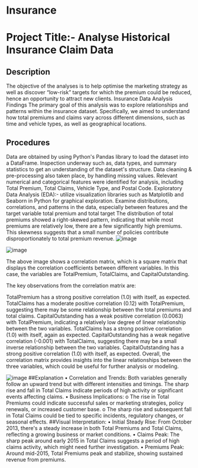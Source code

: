 # Insurance
# Project Title:- Analyse Historical Insurance Claim Data

## Description
The objective of the analyses is to help optimise the marketing strategy as well as discover
“low-risk” targets for which the premium could be reduced, hence an opportunity to attract new clients.
Insurance Data Analysis Findings
The primary goal of this analysis was to explore relationships and patterns within the insurance dataset. 
Specifically, we aimed to understand how total premiums and claims vary across different dimensions, 
such as time and vehicle types, as well as geographical locations.

## Procedures
Data are obtained by using Python's Pandas library to load the dataset into a DataFrame. Inspection underway such as, 
data types, and summary statistics to get an understanding of the dataset's structure. Data cleaning & pre-processing 
also taken place, by handling missing values. Relevant numerical and categorical features were identified for analysis, 
including Total Premium, Total Claims, Vehicle Type, and Postal Code.
Exploratory Data Analysis (EDA):- utilize visualization libraries such as Matplotlib and Seaborn in Python for graphical 
exploration. Examine distributions, correlations, and patterns in the data, especially between features and the target variable total premium and total target
The  distribution  of  total  premiums  showed  a  right-skewed  pattern, indicating that while most premiums are relatively low, there are a few significantly high premiums.
This skewness suggests that a small number of policies contribute disproportionately to total premium revenue.
![image](https://github.com/user-attachments/assets/4c344d1e-9cae-40c3-b2a8-e5b1091638c1)

![image](https://github.com/user-attachments/assets/b701efc1-7d3e-48a7-a570-18f79e03c89a)

The above image shows a correlation matrix, which is a square matrix that displays the correlation coefficients between different variables. In this case, the variables are TotalPremium, TotalClaims, and CapitalOutstanding.

The key observations from the correlation matrix are:

TotalPremium has a strong positive correlation (1.0) with itself, as expected.
TotalClaims has a moderate positive correlation (0.12) with TotalPremium, suggesting there may be some relationship between the total premiums and total claims.
CapitalOutstanding has a weak positive correlation (0.0063) with TotalPremium, indicating a relatively low degree of linear relationship between the two variables.
TotalClaims has a strong positive correlation (1.0) with itself, again as expected.
CapitalOutstanding has a weak negative correlation (-0.001) with TotalClaims, suggesting there may be a small inverse relationship between the two variables.
CapitalOutstanding has a strong positive correlation (1.0) with itself, as expected.
Overall, the correlation matrix provides insights into the linear relationships between the three variables, which could be useful for further analysis or modeling.

![image](https://github.com/user-attachments/assets/7f901e4e-41d0-4ded-8d63-a79da054a7c6)
##Explanation
•	Correlation and Trends: Both variables generally follow an upward trend but with different intensities and timings. The sharp rise and fall in Total Claims indicate periods of high activity or significant events affecting claims.
•	Business Implications:
o	The rise in Total Premiums could indicate successful sales or marketing strategies, policy renewals, or increased customer base.
o	The sharp rise and subsequent fall in Total Claims could be tied to specific incidents, regulatory changes, or seasonal effects.
##Visual Interpretation:
•	Initial Steady Rise: From October 2013, there's a steady increase in both Total Premiums and Total Claims, reflecting a growing business or market conditions.
•	Claims Peak: The sharp peak around early 2015 in Total Claims suggests a period of high claims activity, which might need further investigation.
•	Premiums Peak: Around mid-2015, Total Premiums peak and stabilize, showing sustained revenue from premiums.


